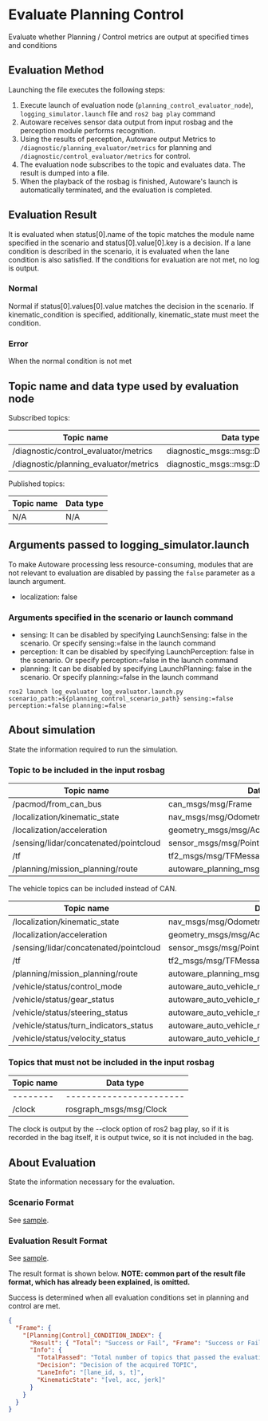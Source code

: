 # Evaluate Planning Control

Evaluate whether Planning / Control metrics are output at specified times and conditions

## Evaluation Method

Launching the file executes the following steps:

1. Execute launch of evaluation node (`planning_control_evaluator_node`), `logging_simulator.launch` file and `ros2 bag play` command
2. Autoware receives sensor data output from input rosbag and the perception module performs recognition.
3. Using the results of perception, Autoware output Metrics to `/diagnostic/planning_evaluator/metrics` for planning and `/diagnostic/control_evaluator/metrics` for control.
4. The evaluation node subscribes to the topic and evaluates data. The result is dumped into a file.
5. When the playback of the rosbag is finished, Autoware's launch is automatically terminated, and the evaluation is completed.

## Evaluation Result

It is evaluated when status[0].name of the topic matches the module name specified in the scenario and status[0].value[0].key is a decision.
If a lane condition is described in the scenario, it is evaluated when the lane condition is also satisfied.
If the conditions for evaluation are not met, no log is output.

### Normal

Normal if status[0].values[0].value matches the decision in the scenario.
If kinematic_condition is specified, additionally, kinematic_state must meet the condition.

### Error

When the normal condition is not met

## Topic name and data type used by evaluation node

Subscribed topics:

| Topic name                             | Data type                             |
| -------------------------------------- | ------------------------------------- |
| /diagnostic/control_evaluator/metrics  | diagnostic_msgs::msg::DiagnosticArray |
| /diagnostic/planning_evaluator/metrics | diagnostic_msgs::msg::DiagnosticArray |

Published topics:

| Topic name | Data type |
| ---------- | --------- |
| N/A        | N/A       |

## Arguments passed to logging_simulator.launch

To make Autoware processing less resource-consuming, modules that are not relevant to evaluation are disabled by passing the `false` parameter as a launch argument.

- localization: false

### Arguments specified in the scenario or launch command

- sensing: It can be disabled by specifying LaunchSensing: false in the scenario. Or specify sensing:=false in the launch command
- perception: It can be disabled by specifying LaunchPerception: false in the scenario. Or specify perception:=false in the launch command
- planning: It can be disabled by specifying LaunchPlanning: false in the scenario. Or specify planning:=false in the launch command

```shell
ros2 launch log_evaluator log_evaluator.launch.py scenario_path:=${planning_control_scenario_path} sensing:=false perception:=false planning:=false
```

## About simulation

State the information required to run the simulation.

### Topic to be included in the input rosbag

| Topic name                             | Data type                                    |
| -------------------------------------- | -------------------------------------------- |
| /pacmod/from_can_bus                   | can_msgs/msg/Frame                           |
| /localization/kinematic_state          | nav_msgs/msg/Odometry                        |
| /localization/acceleration             | geometry_msgs/msg/AccelWithCovarianceStamped |
| /sensing/lidar/concatenated/pointcloud | sensor_msgs/msg/PointCloud2                  |
| /tf                                    | tf2_msgs/msg/TFMessage                       |
| /planning/mission_planning/route       | autoware_planning_msgs/msg/LaneletRoute      |

The vehicle topics can be included instead of CAN.

| Topic name                             | Data type                                           |
| -------------------------------------- | --------------------------------------------------- |
| /localization/kinematic_state          | nav_msgs/msg/Odometry                               |
| /localization/acceleration             | geometry_msgs/msg/AccelWithCovarianceStamped        |
| /sensing/lidar/concatenated/pointcloud | sensor_msgs/msg/PointCloud2                         |
| /tf                                    | tf2_msgs/msg/TFMessage                              |
| /planning/mission_planning/route       | autoware_planning_msgs/msg/LaneletRoute             |
| /vehicle/status/control_mode           | autoware_auto_vehicle_msgs/msg/ControlModeReport    |
| /vehicle/status/gear_status            | autoware_auto_vehicle_msgs/msg/GearReport           |
| /vehicle/status/steering_status        | autoware_auto_vehicle_msgs/SteeringReport           |
| /vehicle/status/turn_indicators_status | autoware_auto_vehicle_msgs/msg/TurnIndicatorsReport |
| /vehicle/status/velocity_status        | autoware_auto_vehicle_msgs/msg/VelocityReport       |

### Topics that must not be included in the input rosbag

| Topic name | Data type               |
| ---------- | ----------------------- |
| --------   | ----------------------- |
| /clock     | rosgraph_msgs/msg/Clock |

The clock is output by the --clock option of ros2 bag play, so if it is recorded in the bag itself, it is output twice, so it is not included in the bag.

## About Evaluation

State the information necessary for the evaluation.

### Scenario Format

See [sample](https://github.com/tier4/driving_log_replayer/blob/main/sample/planning_control/scenario.ja.yaml).

### Evaluation Result Format

See [sample](https://github.com/tier4/driving_log_replayer/blob/main/sample/planning_control/result.json).

The result format is shown below.
**NOTE: common part of the result file format, which has already been explained, is omitted.**

Success is determined when all evaluation conditions set in planning and control are met.

```json
{
  "Frame": {
    "[Planning|Control]_CONDITION_INDEX": {
      "Result": { "Total": "Success or Fail", "Frame": "Success or Fail" },
      "Info": {
        "TotalPassed": "Total number of topics that passed the evaluation criteria",
        "Decision": "Decision of the acquired TOPIC",
        "LaneInfo": "[lane_id, s, t]",
        "KinematicState": "[vel, acc, jerk]"
      }
    }
  }
}
```
